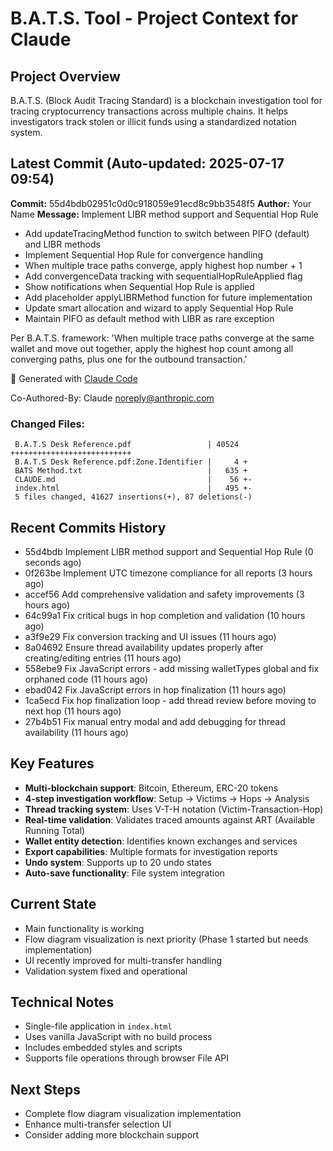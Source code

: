 # B.A.T.S. Tool - Project Context for Claude

## Project Overview
B.A.T.S. (Block Audit Tracing Standard) is a blockchain investigation tool for tracing cryptocurrency transactions across multiple chains. It helps investigators track stolen or illicit funds using a standardized notation system.

## Latest Commit (Auto-updated: 2025-07-17 09:54)

**Commit:** 55d4bdb02951c0d0c918059e91ecd8c9bb3548f5
**Author:** Your Name
**Message:** Implement LIBR method support and Sequential Hop Rule

- Add updateTracingMethod function to switch between PIFO (default) and LIBR methods
- Implement Sequential Hop Rule for convergence handling
- When multiple trace paths converge, apply highest hop number + 1
- Add convergenceData tracking with sequentialHopRuleApplied flag
- Show notifications when Sequential Hop Rule is applied
- Add placeholder applyLIBRMethod function for future implementation
- Update smart allocation and wizard to apply Sequential Hop Rule
- Maintain PIFO as default method with LIBR as rare exception

Per B.A.T.S. framework: 'When multiple trace paths converge at the same wallet and move out together, apply the highest hop count among all converging paths, plus one for the outbound transaction.'

🤖 Generated with [Claude Code](https://claude.ai/code)

Co-Authored-By: Claude <noreply@anthropic.com>

### Changed Files:
```
 B.A.T.S Desk Reference.pdf                 | 40524 +++++++++++++++++++++++++++
 B.A.T.S Desk Reference.pdf:Zone.Identifier |     4 +
 BATS Method.txt                            |   635 +
 CLAUDE.md                                  |    56 +-
 index.html                                 |   495 +-
 5 files changed, 41627 insertions(+), 87 deletions(-)
```

## Recent Commits History

- 55d4bdb Implement LIBR method support and Sequential Hop Rule (0 seconds ago)
- 0f263be Implement UTC timezone compliance for all reports (3 hours ago)
- accef56 Add comprehensive validation and safety improvements (3 hours ago)
- 64c99a1 Fix critical bugs in hop completion and validation (10 hours ago)
- a3f9e29 Fix conversion tracking and UI issues (11 hours ago)
- 8a04692 Ensure thread availability updates properly after creating/editing entries (11 hours ago)
- 558ebe9 Fix JavaScript errors - add missing walletTypes global and fix orphaned code (11 hours ago)
- ebad042 Fix JavaScript errors in hop finalization (11 hours ago)
- 1ca5ecd Fix hop finalization loop - add thread review before moving to next hop (11 hours ago)
- 27b4b51 Fix manual entry modal and add debugging for thread availability (11 hours ago)

## Key Features
- **Multi-blockchain support**: Bitcoin, Ethereum, ERC-20 tokens
- **4-step investigation workflow**: Setup → Victims → Hops → Analysis
- **Thread tracking system**: Uses V-T-H notation (Victim-Transaction-Hop)
- **Real-time validation**: Validates traced amounts against ART (Available Running Total)
- **Wallet entity detection**: Identifies known exchanges and services
- **Export capabilities**: Multiple formats for investigation reports
- **Undo system**: Supports up to 20 undo states
- **Auto-save functionality**: File system integration

## Current State
- Main functionality is working
- Flow diagram visualization is next priority (Phase 1 started but needs implementation)
- UI recently improved for multi-transfer handling
- Validation system fixed and operational

## Technical Notes
- Single-file application in `index.html`
- Uses vanilla JavaScript with no build process
- Includes embedded styles and scripts
- Supports file operations through browser File API

## Next Steps
- Complete flow diagram visualization implementation
- Enhance multi-transfer selection UI
- Consider adding more blockchain support
